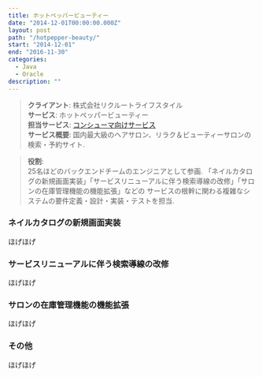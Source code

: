 ```yaml
---
title: ホットペッパービューティー
date: "2014-12-01T00:00:00.000Z"
layout: post
path: "/hotpepper-beauty/"
start: "2014-12-01"
end: "2016-11-30"
categories:
  - Java
  - Oracle
description: ""
---
```


> <b>クライアント</b>: 株式会社リクルートライフスタイル<br />
> <b>サービス</b>: ホットペッパービューティー<br />
> <b>担当サービス</b>: <a href="https://beauty.hotpepper.jp/" target="blank">コンシューマ向けサービス</a><br />
> <b>サービス概要</b>: 国内最大級のヘアサロン、リラク＆ビューティーサロンの検索・予約サイト.

<!--more-->

> <b>役割</b>: <br />
> 25名ほどのバックエンドチームのエンジニアとして参画.
> 「ネイルカタログの新規画面実装」「サービスリニューアルに伴う検索導線の改修」「サロンの在庫管理機能の機能拡張」などの
> サービスの根幹に関わる複雑なシステムの要件定義・設計・実装・テストを担当.

### ネイルカタログの新規画面実装
ほげほげ

### サービスリニューアルに伴う検索導線の改修
ほげほげ

### サロンの在庫管理機能の機能拡張
ほげほげ

### その他
ほげほげ
